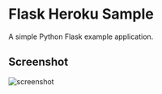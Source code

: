 Flask Heroku Sample
====================
A simple Python Flask example application.

## Screenshot

![screenshot](https://i.imgur.com/wf74fxY.png)

